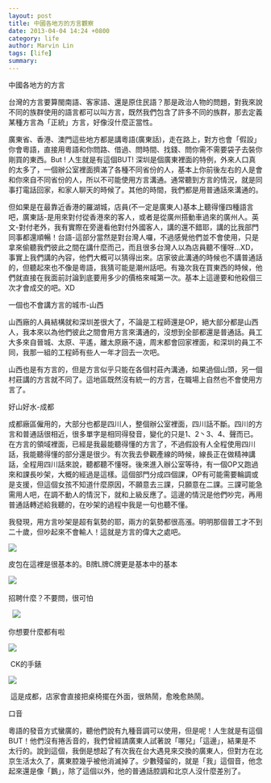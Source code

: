 ```yaml
---
layout: post
title: 中國各地方的方言觀察
date: 2013-04-04 14:24 +0800
category: life
author: Marvin Lin
tags: [life]
summary: 
---
```


  
中國各地方的方言  
  
台灣的方言要算閩南語、客家語、還是原住民語？那是政治人物的問題，對我來說不同的族群使用的語言都可以叫方言，既然我們包含了許多不同的族群，那去定義某種方言為「正統」方言，好像沒什麼正當性。  
  
廣東省、香港、澳門這些地方都是講粵語(廣東話)，走在路上，對方也會「假設」你會粵語，直接用粵語和你問路、借過、問時間、找錢、問你需不需要袋子去裝你剛買的東西。But ! 人生就是有這個BUT! 深圳是個廣東裡面的特例，外來人口真的太多了，一個辦公室裡面擠滿了各種不同省份的人，基本上你前後左右的人是會和你來自不同省份的人，所以不可能使用方言溝通。通常聽到方言的情況，就是同事打電話回家，和家人聊天的時候了。其他的時間，我們都是用普通話來溝通的。  
  
  
  
  

  

  
  
但如果是在最靠近香港的羅湖城，店員(不一定是廣東人)基本上聽得懂四種語言吧，廣東話-是用來對付從香港來的客人，或者是從廣州搭動車過來的廣州人。英文-對付老外，我有實際在旁邊看他對付外國客人，講的還不錯耶，講的比我部門同事都還順暢！台語-這部分當然是對台灣人囉，不過感覺他們並不會使用，只是拿來偷聽我們彼此之間在講什麼而己，而且很多台灣人以為店員聽不懂呀…XD，事實上我們講的內容，他們大概可以猜得出來。店家彼此溝通的時候也不講普通話的，但聽起來也不像是粵語，我猜可能是潮州話吧。有幾次我在買東西的時候，他們就直接在我面前討論到底要用多少的價格來喊第一次。基本上這邊要和他殺個三次才會成交的吧。XD  
  
一個也不會講方言的城市-山西  
  
山西廠的人員結構就和深圳差很大了，不論是工程師還是OP，絕大部分都是山西人，我本來以為他們彼此之間會用方言來溝通的，沒想到全部都還是普通話。員工大多來自晉城、太原、平遙，離太原廠不遠，周末都會回家裡面，和深圳的員工不同，我那一組的工程師有些人一年才回去一次吧。  
  
山西也是有方言的，但是方言似乎只能在各個村莊內溝通，如果過個山頭，另一個村莊講的方言就不同了。這地區既然沒有統一的方言，在職場上自然也不會使用方言了。  
  
好山好水-成都  
  
成都廠區僱用的，大部分也都是四川人，整個辦公室裡面，四川話不斷。四川的方言和普通話很相近，很多單字是相同得發音，變化的只是1、2丶3、4、聲而已。在方言的領域裡面，已經是我最能聽得懂的方言了，不過假設有人全程使用四川話，我能聽得懂的部分還是很少。有次我去參觀產線的時候，線長正在做精神講話，全程用四川話來說，聽都聽不懂呀。後來進入辦公室等待，有一個OP又跑過來和課長吵架，大概的經過是這樣。這個部門分成四個課，OP有可能需要輪調或是支援，但這個女孩不知道什麼原因，不願意去三課，只願意在二課。三課可能急需用人吧，在調不動人的情況下，就和上級反應了。這邊的情況是他們吵完，再用普通話轉述給我聽的，在吵架的過程中我是一句也聽不懂。  
  
我發現，用方言吵架是超有氣勢的耶，兩方的氣勢都很高漲。明明那個普工才不到二十歲，但吵起來不會輸人！這就是方言的偉大之處吧。  
  

[![](http://1.bp.blogspot.com/-N7PvT2yCYMU/UV2evzqg71I/AAAAAAAAAGQ/eGQSPzeqKL0/s320/11801_10150931994679448_1496110959_n.jpg)](http://1.bp.blogspot.com/-N7PvT2yCYMU/UV2evzqg71I/AAAAAAAAAGQ/eGQSPzeqKL0/s1600/11801_10150931994679448_1496110959_n.jpg)

  

  

皮包在這裡是很基本的。B牌L牌C牌更是基本中的基本

  
  

[](http://1.bp.blogspot.com/-gSj9pl-Vp8E/UV2ev3tSUeI/AAAAAAAAAGI/e4RKaU41JiA/s1600/380348_10150931995009448_1293600923_n.jpg)![](http://4.bp.blogspot.com/-veSi_BaItUA/UV2ev66G7dI/AAAAAAAAAGM/tzecopxR6tM/s320/547085_10150932003234448_2010897340_n.jpg) 

招聘什麼？不要問，很可怕

  

  

  

  

  [![](http://2.bp.blogspot.com/-oFUefjOMORk/UV2ewVJKftI/AAAAAAAAAGY/WtybP_yfj3A/s320/577126_10150931994209448_587933324_n.jpg)](http://2.bp.blogspot.com/-oFUefjOMORk/UV2ewVJKftI/AAAAAAAAAGY/WtybP_yfj3A/s1600/577126_10150931994209448_587933324_n.jpg)

  

你想要什麼都有啦

  

[![](http://2.bp.blogspot.com/-O9uF21r4O2U/UV2ewWEa1CI/AAAAAAAAAGc/rTlcFTiQ9Vc/s320/599346_10150931993674448_2117722676_n.jpg)](http://2.bp.blogspot.com/-O9uF21r4O2U/UV2ewWEa1CI/AAAAAAAAAGc/rTlcFTiQ9Vc/s1600/599346_10150931993674448_2117722676_n.jpg)

 CK的手錶  
  
  
  

[![](http://1.bp.blogspot.com/-gSj9pl-Vp8E/UV2ev3tSUeI/AAAAAAAAAGI/e4RKaU41JiA/s320/380348_10150931995009448_1293600923_n.jpg)](http://1.bp.blogspot.com/-gSj9pl-Vp8E/UV2ev3tSUeI/AAAAAAAAAGI/e4RKaU41JiA/s1600/380348_10150931995009448_1293600923_n.jpg)

  
 這是成都，店家會直接把桌椅擺在外面，很熱鬧，愈晚愈熱鬧。  

  
  
  
  
  
  
  
  
  
  
  
  
  
口音  
  
粵語的發音方式蠻廣的，聽他們說有九種音調可以使用，但是呢！人生就是有這個BUT！他們沒有捲舌音的，我們曾經請廣東人試著說「哪兒」「這邊」，結果是不太行的。說到這個，我倒是想起了有次我在台大遇見來交換的廣東人，但對方在北京生活太久了，廣東腔幾乎被他消滅掉了。少數殘留的，就是「我」這個音，他念起來還是像「鵝」，除了這個以外，他的普通話腔調和北京人沒什麼差別了。